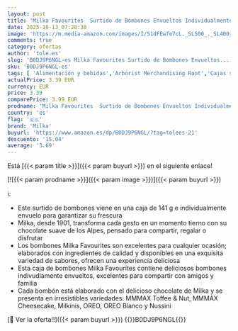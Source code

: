 ```yaml
---
layout: post
title: 'Milka Favourites  Surtido de Bombones Envueltos Individualmente  Caja de Mini Chocolatinas- 141 g'
date: 2025-10-13 07:28:38
image: 'https://m.media-amazon.com/images/I/51dFEwfe7cL._SL500_._SL400_.jpg'
comments: true
category: ofertas
author: 'tole.es'
slug: 'B0DJ9P6NGL-es Milka Favourites Surtido de Bombones Envueltos...'
sku: 'B0DJ9P6NGL-es'
tags: [ 'Alimentación y bebidas','Arborist Merchandising Root','Cajas surtidas de dulces de chocolate','Dulces de chocolate','Snacks y dulces','bombones','milka','🇪🇸', ]
actualPrice: 3.39 EUR
currency: EUR
price: 3.39
comparePrice: 3.99 EUR
prodname: 'Milka Favourites  Surtido de Bombones Envueltos Individualmente  Caja de Mini Chocolatinas- 141 g'
country: 'es'
flag: '🇪🇸'
brand: 'Milka'
buyurl: 'https://www.amazon.es/dp/B0DJ9P6NGL/?tag=tolees-21'
descuento: '15.04'
average: '3.69'
---
```


Está [{{< param title >}}]({{< param buyurl >}}) en el siguiente enlace!

[![{{< param prodname >}}]({{< param image >}})]({{< param buyurl >}})

ℹ️:

- Este surtido de bombones viene en una caja de 141 g e individualmente envuelo para garantizar su frescura
- Milka, desde 1901, transforma cada gesto en un momento tierno con su chocolate suave de los Alpes, pensado para compartir, regalar o disfrutar
- Los bombones Milka Favourites son excelentes para cualquier ocasión; elaborados con ingredientes de calidad y disponibles en una exquisita variedad de sabores, ofrecen una experiencia deliciosa
- Esta caja de bombones Milka Favourites contiene deliciosos bombones indivudlamente envueltos, excelentes para compartir con amigos y familia
- Cada bombón está elaborado con el delicioso chocolate de Milka y se presenta en irresistibles variedades: MMMAX Toffee & Nut, MMMAX Cheesecake, Milkinis, OREO, OREO Blanco y Nussini

[🛒 Ver la oferta!!]({{< param buyurl >}})
{{<world>}}B0DJ9P6NGL{{</world>}}
